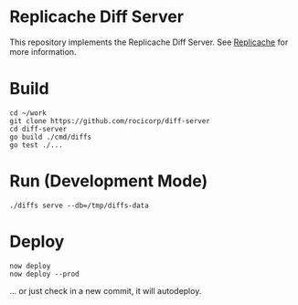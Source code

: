 # Replicache Diff Server

This repository implements the Replicache Diff Server. See [Replicache](https://github.com/rocicorp/replicache) for more information.

# Build

```
cd ~/work
git clone https://github.com/rocicorp/diff-server
cd diff-server
go build ./cmd/diffs
go test ./...
```

# Run (Development Mode)

```
./diffs serve --db=/tmp/diffs-data
```

# Deploy

```
now deploy
now deploy --prod
```

... or just check in a new commit, it will autodeploy.

